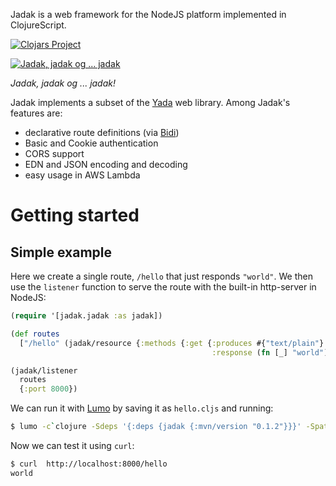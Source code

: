 
Jadak is a web framework for the NodeJS platform implemented in ClojureScript.

[![Clojars Project](https://img.shields.io/clojars/v/jadak.svg)](https://clojars.org/jadak)

[![Jadak, jadak og ... jadak](https://img.youtube.com/vi/UcrMKs3xy28/0.jpg)](https://www.youtube.com/watch?v=UcrMKs3xy28&t=0m34s)

<i>Jadak, jadak og ... jadak!</i>

Jadak implements a subset of the [Yada](https://github.com/juxt/yada) web library.
Among Jadak's features are:

- declarative route definitions (via [Bidi](https://github.com/juxt/bidi))
- Basic and Cookie authentication
- CORS support
- EDN and JSON encoding and decoding
- easy usage in AWS Lambda

# Getting started

## Simple example

Here we create a single route, `/hello` that just responds `"world"`. We then use the `listener` function to 
serve the route with the built-in http-server in NodeJS:

```clojure
(require '[jadak.jadak :as jadak])

(def routes
  ["/hello" (jadak/resource {:methods {:get {:produces #{"text/plain"}
                                             :response (fn [_] "world")}}})])

(jadak/listener
  routes
  {:port 8000})
```

We can run it with [Lumo](https://github.com/anmonteiro/lumo) by saving it as `hello.cljs` and running:

```bash
$ lumo -c`clojure -Sdeps '{:deps {jadak {:mvn/version "0.1.2"}}}' -Spath` hello.cljs
```

Now we can test it using `curl`:

```bash
$ curl  http://localhost:8000/hello
world
```
